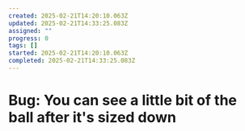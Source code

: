 ```yaml
---
created: 2025-02-21T14:20:10.063Z
updated: 2025-02-21T14:33:25.083Z
assigned: ""
progress: 0
tags: []
started: 2025-02-21T14:20:10.063Z
completed: 2025-02-21T14:33:25.083Z
---
```


# Bug: You can see a little bit of the ball after it's sized down
